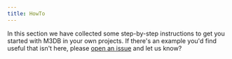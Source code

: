 ```yaml
---
title: HowTo
---
```


In this section we have collected some step-by-step instructions to get
you started with M3DB in your own projects. If there\'s an example
you\'d find useful that isn\'t here, please [open an
issue](https://github.com/aiven/devportal) and let us know?
